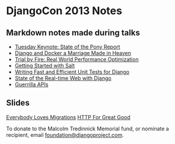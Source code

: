 # DjangoCon 2013 Notes


## Markdown notes made during talks

- [Tuesday Keynote: State of the Pony Report](tuesday-keynote.md)
- [Django and Docker a Marriage Made in Heaven](django-and-docker.md)
- [Trial by Fire: Real World Performance Optimization](trial-by-fire.md)
- [Getting Started with Salt](getting-started-with-salt.md)
- [Writing Fast and Efficient Unit Tests for Django](writing-unit-tests.md)
- [State of the Real-time Web with Django](realtime.md)
- [Guerrilla APIs](guerilla-apis.md)


## Slides

[Everybody Loves Migrations](https://speakerdeck.com/andrewgodwin/everybody-loves-migrations)
[HTTP For Great Good](https://speakerdeck.com/mattrobenolt/http-for-great-good)




To donate to the Malcolm Tredinnick Memorial fund, or nominate a recipient,
email foundation@djangoproject.com.
